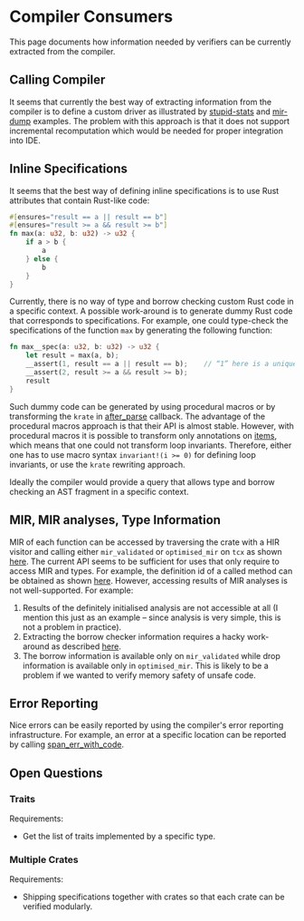 # Compiler Consumers

This page documents how information needed by verifiers can be currently
extracted from the compiler.

## Calling Compiler

It seems that currently the best way of extracting information from the
compiler is to define a custom driver as illustrated by
[stupid-stats](https://github.com/nrc/stupid-stats) and
[mir-dump](https://github.com/vakaras/mir-dump/) examples. The problem
with this approach is that it does not support incremental recomputation
which would be needed for proper integration into IDE.

## Inline Specifications

It seems that the best way of defining inline specifications is to use
Rust attributes that contain Rust-like code:

```rust
#[ensures="result == a || result == b"]
#[ensures="result >= a && result >= b"]
fn max(a: u32, b: u32) -> u32 {
    if a > b {
        a
    } else {
        b
    }
}
```

Currently, there is no way of type and borrow checking custom Rust code
in a specific context. A possible work-around is to generate dummy Rust
code that corresponds to specifications. For example, one could
type-check the specifications of the function `max` by generating the
following function:
```rust
fn max__spec(a: u32, b: u32) -> u32 {
    let result = max(a, b);
    __assert(1, result == a || result == b);    // “1” here is a unique identifier of the assertion.
    __assert(2, result >= a && result >= b);
    result
}
```

Such dummy code can be generated by using procedural macros or by
transforming the `krate` in
[after_parse](https://github.com/vakaras/mir-dump/blob/892434c45311355e90a683f6df86d0984e16571a/src/driver.rs#L112)
callback. The advantage of the procedural macros approach is that their
API is almost stable. However, with procedural macros it is possible to
transform only annotations on
[items](https://doc.rust-lang.org/nightly/nightly-rustc/syntax/ast/enum.ItemKind.html),
which means that one could not transform loop invariants. Therefore,
either one has to use macro syntax `invariant!(i >= 0)` for defining
loop invariants, or use the `krate` rewriting approach.

Ideally the compiler would provide a query that allows type and borrow
checking an AST fragment in a specific context.

## MIR, MIR analyses, Type Information

MIR of each function can be accessed by traversing the crate with a HIR
visitor and calling either `mir_validated` or `optimised_mir` on `tcx`
as shown
[here](https://github.com/vakaras/mir-dump/blob/892434c45311355e90a683f6df86d0984e16571a/src/mir_dumper.rs#L76).
The current API seems to be sufficient for uses that only require to
access MIR and types. For example, the definition id of a called method
can be obtained as shown
[here](https://github.com/vakaras/mir-dump/blob/89ba66d52d5bf28672b9b2aeca5899e72cdafabd/src/mir_dumper.rs#L216-L237).
However, accessing results of MIR analyses is not well-supported. For
example:

1.  Results of the definitely initialised analysis are not accessible at
    all (I mention this just as an example – since analysis is very
    simple, this is not a problem in practice).
2.  Extracting the borrow checker information requires a hacky
    work-around as described
    [here](https://github.com/rust-lang-nursery/wg-verification/issues/13).
3.  The borrow information is available only on `mir_validated` while
    drop information is available only in `optimised_mir`. This is
    likely to be a problem if we wanted to verify memory safety of
    unsafe code.

## Error Reporting

Nice errors can be easily reported by using the compiler's error
reporting infrastructure. For example, an error at a specific location
can be reported by calling
[span_err_with_code](https://doc.rust-lang.org/nightly/nightly-rustc/rustc/session/struct.Session.html#method.span_err_with_code).

## Open Questions

### Traits

Requirements:

+   Get the list of traits implemented by a specific type.

### Multiple Crates

Requirements:

+   Shipping specifications together with crates so that each crate can
    be verified modularly.
